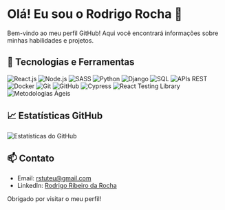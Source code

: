 # Olá! Eu sou o Rodrigo Rocha 👋

Bem-vindo ao meu perfil GitHub! Aqui você encontrará informações sobre minhas habilidades e projetos. 

## 🔧 Tecnologias e Ferramentas

![React.js](https://img.shields.io/badge/-React.js-61DAFB?logo=react&logoColor=white)
![Node.js](https://img.shields.io/badge/-Node.js-339933?logo=node.js&logoColor=white)
![SASS](https://img.shields.io/badge/-SASS-CC6699?logo=sass&logoColor=white)
![Python](https://img.shields.io/badge/-Python-3776AB?logo=python&logoColor=white)
![Django](https://img.shields.io/badge/-Django-092E20?logo=django&logoColor=white)
![SQL](https://img.shields.io/badge/-SQL-4479A1?logo=postgresql&logoColor=white)
![APIs REST](https://img.shields.io/badge/-APIs%20REST-000000?logo=api&logoColor=white)
![Docker](https://img.shields.io/badge/-Docker-2496ED?logo=docker&logoColor=white)
![Git](https://img.shields.io/badge/-Git-F05032?logo=git&logoColor=white)
![GitHub](https://img.shields.io/badge/-GitHub-181717?logo=github&logoColor=white)
![Cypress](https://img.shields.io/badge/-Cypress-17202C?logo=cypress&logoColor=white)
![React Testing Library](https://img.shields.io/badge/-React%20Testing%20Library-E33332?logo=testing-library&logoColor=white)
![Metodologias Ágeis](https://img.shields.io/badge/-Metodologias%20Ágeis-0052CC?logo=agile&logoColor=white)

## 📈 Estatísticas GitHub

![Estatísticas do GitHub](https://github-readme-stats.vercel.app/api?username=RodrigoRiRocha&show_icons=true&theme=radical)

## 📫 Contato

- Email: rstuteu@gmail.com
- LinkedIn: [Rodrigo Ribeiro da Rocha](https://www.linkedin.com/in/rodrigo-ribeiro-da-rocha-9112b8172/)

Obrigado por visitar o meu perfil!
